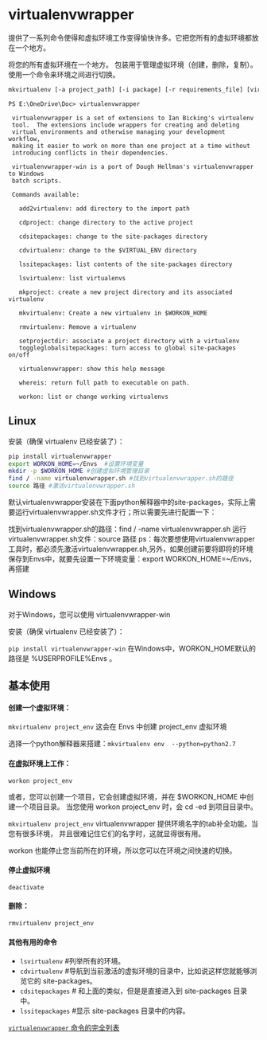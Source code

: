 
# virtualenvwrapper

提供了一系列命令使得和虚拟环境工作变得愉快许多。它把您所有的虚拟环境都放在一个地方。

将您的所有虚拟环境在一个地方。
包装用于管理虚拟环境（创建，删除，复制）。
使用一个命令来环境之间进行切换。



```sh
mkvirtualenv [-a project_path] [-i package] [-r requirements_file] [virtualenv options] ENVNAME
```

```
PS E:\OneDrive\Doc> virtualenvwrapper

 virtualenvwrapper is a set of extensions to Ian Bicking's virtualenv
 tool.  The extensions include wrappers for creating and deleting
 virtual environments and otherwise managing your development workflow,
 making it easier to work on more than one project at a time without
 introducing conflicts in their dependencies.

 virtualenvwrapper-win is a port of Dough Hellman's virtualenvwrapper to Windows
 batch scripts.

 Commands available:

   add2virtualenv: add directory to the import path

   cdproject: change directory to the active project

   cdsitepackages: change to the site-packages directory

   cdvirtualenv: change to the $VIRTUAL_ENV directory

   lssitepackages: list contents of the site-packages directory

   lsvirtualenv: list virtualenvs

   mkproject: create a new project directory and its associated virtualenv

   mkvirtualenv: Create a new virtualenv in $WORKON_HOME

   rmvirtualenv: Remove a virtualenv

   setprojectdir: associate a project directory with a virtualenv
   toggleglobalsitepackages: turn access to global site-packages on/off

   virtualenvwrapper: show this help message

   whereis: return full path to executable on path.

   workon: list or change working virtualenvs
```




## Linux

安装（确保 virtualenv 已经安装了）：
```sh
pip install virtualenvwrapper
export WORKON_HOME=~/Envs  #设置环境变量
mkdir -p $WORKON_HOME #创建虚拟环境管理目录
find / -name virtualenvwrapper.sh #找到virtualenvwrapper.sh的路径
source 路径 #激活virtualenvwrapper.sh
```
默认virtualenvwrapper安装在下面python解释器中的site-packages，实际上需要运行virtualenvwrapper.sh文件才行；所以需要先进行配置一下：

找到virtualenvwrapper.sh的路径：find / -name virtualenvwrapper.sh 
运行virtualenvwrapper.sh文件：source 路径
ps：每次要想使用virtualenvwrapper 工具时，都必须先激活virtualenvwrapper.sh,另外，如果创建前要将即将的环境保存到Envs中，就要先设置一下环境变量：export WORKON_HOME=~/Envs，再搭建





## Windows

对于Windows，您可以使用 virtualenvwrapper-win

安装（确保 virtualenv 已经安装了）：

`pip install virtualenvwrapper-win`
在Windows中，WORKON_HOME默认的路径是 %USERPROFILE%Envs 。







## 基本使用

#### 创建一个虚拟环境：

`mkvirtualenv project_env` 这会在 Envs 中创建 project_env 虚拟环境

选择一个python解释器来搭建：`mkvirtualenv env  --python=python2.7`



#### 在虚拟环境上工作：

`workon project_env`

或者，您可以创建一个项目，它会创建虚拟环境，并在 $WORKON_HOME 中创建一个项目目录。 当您使用 workon project_env 时，会 cd -ed 到项目目录中。

`mkvirtualenv project_env`
virtualenvwrapper 提供环境名字的tab补全功能。当您有很多环境， 并且很难记住它们的名字时，这就显得很有用。

workon 也能停止您当前所在的环境，所以您可以在环境之间快速的切换。


#### 停止虚拟环境

`deactivate`


#### 删除：

`rmvirtualenv project_env`


#### 其他有用的命令

* `lsvirtualenv`    #列举所有的环境。
* `cdvirtualenv`    #导航到当前激活的虚拟环境的目录中，比如说这样您就能够浏览它的 site-packages。
* `cdsitepackages`   # 和上面的类似，但是是直接进入到 site-packages 目录中。
* `lssitepackages`     #显示 site-packages 目录中的内容。


[`virtualenvwrapper` 命令的完全列表](https://virtualenvwrapper.readthedocs.io/en/latest/command_ref.html)


